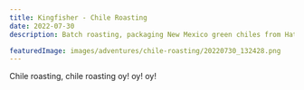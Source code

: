 ```yaml
---
title: Kingfisher - Chile Roasting
date: 2022-07-30
description: Batch roasting, packaging New Mexico green chiles from Hatch

featuredImage: images/adventures/chile-roasting/20220730_132428.png
---
```


Chile roasting, chile roasting oy! oy! oy!